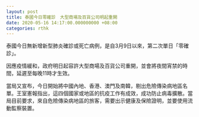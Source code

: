```yaml
---
layout: post
title: 泰國今日零確診　大型商場及百貨公司明起重開
date: 2020-05-16 14:17:00.000000000 +08:00
categories: rthk
---
```


泰國今日無新增新型肺炎確診或死亡病例，是自3月9日以來，第二次單日「零確診」。

因應疫情緩和，政府明日起容許大型商場及百貨公司重開，並會將夜間宵禁的時間，延遲至每晚11時才生效。

當局又宣布，今日開始將中國內地、香港、澳門及南韓，剔出危險傳染病地區名單。王室憲報指出，這四個國家或地區的抗疫工作有成效，成功防止病毒擴散。當局目前要求，來自危險傳染病地區的旅客，需要出示健康及保險證明，並要使用流動監察裝置。
